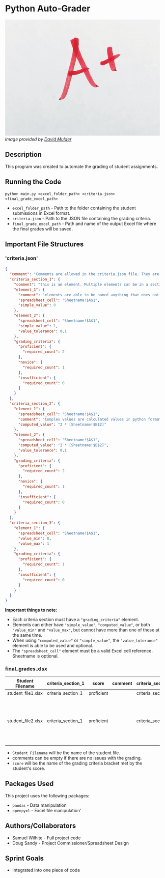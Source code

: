 # Python Auto-Grader
![readme-header-image.jpg](assets/readme-header-image.jpg)\
*Image provided by [David Mulder](https://www.flickr.com/photos/113026679@N03/26647523637)*

## Description
This program was created to automate the grading of student assignments.

## Running the Code
```shell
python main.py <excel_folder_path> <criteria.json> <final_grade_excel_path>
```
- `excel_folder_path` - Path to the folder containing the student submissions in Excel format.
- `criteria.json` - Path to the JSON file containing the grading criteria.
- `final_grade_excel_path` - Path and name of the output Excel file where the final grades will be saved.

## Important File Structures

### 'criteria.json'
```json
{
  "comment": "Comments are allowed in the criteria.json file. They are ignored.",
  "criteria_section_1": {
    "comment": "this is an element. Multiple elements can be in a section.",
    "element_1": {
      "comment": "elements are able to be named anything that does not already exist, comment or grading_criteria",
      "spreadsheet_cell": "Sheetname!$A$1",
      "simple_value": 0
    },
    "element_2": {
      "spreadsheet_cell": "Sheetname!$A$1",
      "simple_value": 1,
      "value_tolerance": 0.1
    },
    "grading_criteria": {
      "proficient": {
        "required_count": 2
      },
      "novice": {
        "required_count": 1
      },
      "insufficient": {
        "required_count": 0
      }
    }
  },
  "criteria_section_2": {
    "element_1": {
      "spreadsheet_cell": "Sheetname!$A$1",
      "comment": "Complex values are calculated values in python format. They are evaluated in the context of the spreadsheet cell value.",
      "computed_value": "2 * [Sheetname!$B$2]"
    },
    "element_2": {
      "spreadsheet_cell": "Sheetname!$A$1",
      "computed_value": "2 * [Sheetname!$B$2]",
      "value_tolerance": 0.1
    },
    "grading_criteria": {
      "proficient": {
        "required_count": 2
      },
      "novice": {
        "required_count": 1
      },
      "insufficient": {
        "required_count": 0
      }
    }
  },
  "criteria_section_3": {
    "element_1": {
      "spreadsheet_cell": "Sheetname!$A$1",
      "value_min": 0,
      "value_max": 1
    },
    "grading_criteria": {
      "proficient": {
        "required_count": 1
      },
      "insufficient": {
        "required_count": 0
      }
    }
  }
}
```
**Important things to note:**
- Each criteria section must have a `"grading_criteria"` element.
- Elements can either have `"simple_value"`, `"computed_value"`, or both `"value_min"` and `"value_max"`, but cannot have more than one of these at the same time.
- When using `"computed_value"` or `"simple_value"`, the `"value_tolerance"` element is able to be used and optional. 
- The `"spreadsheet_cell"` element must be a valid Excel cell reference. Sheetname is optional.

### final_grades.xlsx

| Student Filename   | criteria_section_1   | score        | comment | criteria_section_2  | score      | comment                                                             | criteria_section_3 | score        | comment                                                                  |
|--------------------|----------------------|--------------|---------|---------------------|------------|---------------------------------------------------------------------|--------------------|--------------|--------------------------------------------------------------------------|
| student_file1.xlsx | criteria_section_1   | proficient   |         | criteria_section_2  | proficient |                                                                     | criteria_section_3 | proficient   |                                                                          |
| student_file2.xlsx | criteria_section_1   | proficient   |         | criteria_section_2  | novice     | Your value for element 1 was out of tolerance, expected 2 but got 0 | criteria_section_3 | insufficient | Your value for element 1 was out of tolerance, expected 0 to 1 but got 3 |

- `Student Filename` will be the name of the student file.
- comments can be empty if there are no issues with the grading.
- `score` will be the name of the grading criteria bracket met by the student's score.

## Packages Used
This project uses the following packages:
- `pandas` - Data manipulation
- `openpyxl` - Excel file manipulation'

## Authors/Collaborators
- Samuel Wilhite - Full project code
- Doug Sandy - Project Commissioner/Spreadsheet Design

## Sprint Goals
- Integrated into one piece of code
